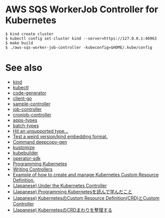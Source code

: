 AWS SQS WorkerJob Controller for Kubernetes
=================================================

```
$ kind create cluster
$ kubectl config set-cluster kind --server=https://127.0.0.1:40963
$ make build
$ ./aws-sqs-worker-job-controller -kubeconfig=$HOME/.kube/config
```

# See also
* [kind](https://github.com/kubernetes-sigs/kind)
* [kubectl](https://github.com/kubernetes/kubectl)
* [code-generator](https://github.com/kubernetes/code-generator)
* [client-go](https://github.com/kubernetes/client-go)
* [sample-controller](https://github.com/kubernetes/sample-controller)
* [job-controller](https://github.com/kubernetes/kubernetes/blob/master/pkg/controller/job/job_controller.go)
* [cronjob-controller](https://github.com/kubernetes/kubernetes/blob/master/pkg/controller/cronjob/cronjob_controller.go)
* [apps-types](https://github.com/kubernetes/kubernetes/blob/master/pkg/apis/apps/types.go)
* [batch-types](https://github.com/kubernetes/kubernetes/blob/master/pkg/apis/batch/types.go)
* [Hit an unsupported type...](https://github.com/kubernetes/gengo/blob/7794989d00002eae09b50e95c3a221245260a20e/examples/deepcopy-gen/generators/deepcopy.go#L843-L886)
* [Test a weird version/kind embedding format.](https://github.com/kubernetes/apimachinery/blob/714f1137f89bf0ec6d038cf852d7661a1b9c660a/pkg/runtime/testing/types.go#L127-L156)
* [Command deepcopy-gen](https://godoc.org/k8s.io/gengo/examples/deepcopy-gen)
* [kustomize](https://github.com/kubernetes-sigs/kustomize)
* [kubebuilder](https://github.com/kubernetes-sigs/kubebuilder)
* [operator-sdk](https://github.com/operator-framework/operator-sdk)
* [Programming Kubernetes](https://www.amazon.com/dp/B07VCPM5VQ/)
* [Writing Controllers](https://github.com/kubernetes/community/blob/master/contributors/devel/sig-api-machinery/controllers.md)
* [Example of how to create and manage Kubernetes Custom Resource Definition.](https://github.com/jinghzhu/KubernetesCRD)
* [(Japanese) Under the Kubernetes Controller](https://speakerdeck.com/govargo/under-the-kubernetes-controller-36f9b71b-9781-4846-9625-23c31da93014)
* [(Japanese) Programming Kubernetesを読んで学んだこと](https://go-vargo.hatenablog.com/entry/2019/08/05/201546)
* [(Japanese) KubernetesのCustom Resource Definition(CRD)とCustom Controller](https://www.sambaiz.net/article/182/)
* [(Japanese) KubernetesのCRDまわりを整理する](https://qiita.com/cvusk/items/773e222e0971a5391a51)
